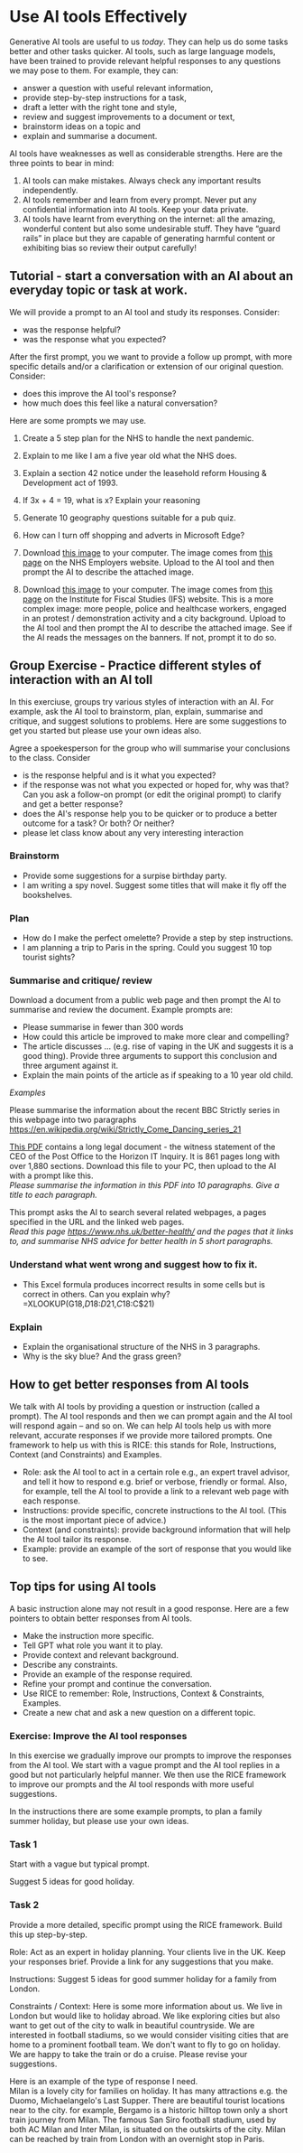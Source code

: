 # Use AI tools Effectively

Generative AI tools are useful to us _today_. They can help us do some tasks better and other tasks quicker.  AI tools, such as large language models, have been trained to provide relevant helpful responses to any questions we may pose to them.  For example, they can:
* answer a question with useful relevant information, 
* provide step-by-step instructions for a task,
* draft a letter with the right tone and style,
* review and suggest improvements to a document or text,
* brainstorm ideas on a topic and
* explain and summarise a document.

AI tools have weaknesses as well as considerable strengths.  Here are the three points to bear in mind:
1. AI tools can make mistakes. Always check any important results independently.
2. AI tools remember and learn from every prompt. Never put any confidential information into AI tools. Keep your data private.
3. AI tools have learnt from everything on the internet: all the amazing, wonderful content but also some undesirable stuff. They have “guard rails” in place but they are capable of generating harmful content or exhibiting bias so review their output carefully!


## Tutorial - start a conversation with an AI about an everyday topic or task at work.


We will provide a prompt to an AI tool and study its responses.  Consider:
* was the response helpful?  
* was the response what you expected?

After the first prompt, you we want to provide a follow up prompt, with more specific details and/or a clarification or extension of our original question.  Consider:
* does this improve the AI tool's response?
* how much does this feel like a natural conversation?

Here are some prompts we may use.
1. Create a 5 step plan for the NHS to handle the next pandemic.
1. Explain to me like I am a five year old what the NHS does.
1. Explain a section 42 notice under the leasehold reform Housing & Development act of 1993.
1. If 3x + 4 = 19, what is x?  Explain your reasoning
1. Generate 10 geography questions suitable for a pub quiz.
1. How can I turn off shopping and adverts in Microsoft Edge?
1. Download [this image](./Resources/NHS_Staff_Nurses_Doctors_Group.webp) to your computer. The image comes from [this page](https://www.nhsemployers.org/news/latest-nhs-workforce-and-vacancy-statistics) on the NHS Employers website.  Upload to the AI tool and then prompt the AI to describe the attached image.

1. Download [this image](./Resources/NHS%20ART.jpg.webp) to your computer. The image comes from [this page](https://ifs.org.uk/articles/state-nhs) on the Institute for Fiscal Studies (IFS) website.  This is a more complex image: more people, police and healthcase workers, engaged in an protest / demonstration activity and a city background. Upload to the AI tool and then prompt the AI to describe the attached image.  See if the AI reads the messages on the banners.  If not, prompt it to do so.



## Group Exercise - Practice different styles of interaction with an AI toll

In this exerciuse, groups try various styles of interaction with an AI.  For example, ask the AI tool to brainstorm, plan, explain, summarise and critique, and suggest solutions to problems. Here are some suggestions to get you started but please use your own ideas also.

Agree a spoekesperson for the group who will summarise your conclusions to the class.  Consider
* is the response helpful and is it what you expected?
* if the response was not what you expected or hoped for, why was that?  Can you ask a follow-on prompt (or edit the original prompt) to clarify and get a better response?
* does the AI's response help you to be quicker or to produce a better outcome for a task?  Or both?  Or neither?
* please let class know about any very interesting interaction


### Brainstorm
* Provide some suggestions for a surpise birthday party.  
* I am writing a spy novel. Suggest some titles that will make it fly off the bookshelves. 

### Plan
* How do I make the perfect omelette?  Provide a step by step instructions.
* I am planning a trip to Paris in the spring.  Could you suggest 10 top tourist sights?

### Summarise and critique/ review
Download a document from a public web page and then prompt the AI to summarise and review the document.  Example prompts are:
* Please summarise in fewer than 300 words
* How could this article be improved to make more clear and compelling?
* The article discusses ... (e.g. rise of vaping in the UK and suggests it is a good thing).  Provide three arguments to support this conclusion and three argument against it.
* Explain the main points of the article as if speaking to a 10 year old child.

_Examples_

Please summarise the information about the recent BBC Strictly series in this webpage into two paragraphs https://en.wikipedia.org/wiki/Strictly_Come_Dancing_series_21

[This PDF](./Resources/WITN01020100.pdf) contains a long legal document - the witness statement of the CEO of the Post Office to the Horizon IT Inquiry.  It is 861 pages long with over 1,880 sections.  Download this file to your PC, then upload to the AI with a prompt like this.  
_Please summarise the information in this PDF into 10 paragraphs.  Give a title to each paragraph._

This prompt asks the AI to search several related webpages, a pages specified in the URL and the linked web pages.  
_Read this page https://www.nhs.uk/better-health/ and the pages that it links to, and summarise NHS advice for better health in 5 short paragraphs._

### Understand what went wrong and suggest how to fix it.
* This Excel formula produces incorrect results in some cells but is correct in others.  Can you explain why?  
=XLOOKUP(G18,$D$18:$D$21,$C18:$C$21)  

### Explain
* Explain the organisational structure of the NHS in 3 paragraphs.
* Why is the sky blue?  And the grass green?

## How to get better responses from AI tools

We talk with AI tools by providing a question or instruction (called a prompt). The AI tool responds and then we can prompt again and the AI tool will respond again – and so on.  We can help AI tools help us with more relevant, accurate responses if we provide more tailored prompts. One framework to help us with this is RICE: this stands for Role, Instructions, Context (and Constraints) and Examples. 
* Role: ask the AI tool to act in a certain role e.g., an expert travel advisor, and tell it how to respond e.g. brief or verbose, friendly or formal. Also, for example, tell the AI tool to provide a link to a relevant web page with each response.
* Instructions: provide specific, concrete instructions to the AI tool. (This is the most important piece of advice.)
* Context (and constraints): provide background information that will help the AI tool tailor its response.
* Example: provide an example of the sort of response that you would like to see. 

## Top tips for using AI tools

A basic instruction alone may not result in a good response.  Here are a few pointers to obtain better responses from AI tools.

* Make the instruction more specific.
* Tell GPT what role you want it to play.
* Provide context and relevant background.
* Describe any constraints.
* Provide an example of the response required.
* Refine your prompt and continue the conversation.
* Use RICE to remember: Role, Instructions, Context & Constraints, Examples.
* Create a new chat and ask a new question on a different topic.

### Exercise: Improve the AI tool responses

In this exercise we gradually improve our prompts to improve the responses from the AI tool.  We start with a vague prompt and the AI tool replies in a good but not particularly helpful manner. We then use the RICE framework to improve our prompts and the AI tool responds with more useful suggestions.

In the instructions there are some example prompts, to plan a family summer holiday, but please use your own ideas. 

### Task 1 
Start with a vague but typical prompt.

Suggest 5 ideas for good holiday.

### Task  2
Provide a more detailed, specific prompt using the RICE framework. Build this up step-by-step.

Role: Act as an expert in holiday planning.  Your clients live in the UK.  Keep your responses brief. Provide a link for any suggestions that you make.

Instructions: Suggest 5 ideas for good summer holiday for a family from London.

Constraints / Context:  Here is some more information about us. We live in London but would like to holiday abroad. We like exploring cities but also want to get out of the city to walk in beautiful countryside. We are interested in football stadiums, so we would consider visiting cities that are home to a prominent football team. We don't want to fly to go on holiday.  We are happy to take the train or do a cruise.   Please revise your suggestions.

Here is an example of the type of response I need.  
Milan is a lovely city for families on holiday.  It has many attractions e.g. the Duomo, Michaelangelo's Last Supper.  There are beautiful tourist locations near to the city. for example, Bergamo is a historic hilltop town only a short train journey from Milan.  The famous San Siro football stadium, used by both AC Milan and Inter Milan, is situated on the outskirts of the city.  Milan can be reached by train from London with an overnight stop in Paris.
